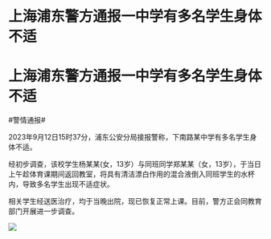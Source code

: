 # 上海浦东警方通报一中学有多名学生身体不适

# 上海浦东警方通报一中学有多名学生身体不适

#警情通报#

2023年9月12日15时37分，浦东公安分局接报警称，下南路某中学有多名学生身体不适。

经初步调查，该校学生杨某某(女，13岁）与同班同学郑某某（女，13岁），于当日上午趁体育课期间返回教室，将具有清洁漂白作用的混合液倒入同班学生的水杯内，导致多名学生出现不适症状。

相关学生经送医治疗，均于当晚出院，现已恢复正常上课。目前，警方正会同教育部门开展进一步调查。

![](https://inews.gtimg.com/om_bt/OiXbzqFXpHsxwmiM_IFJ_KDi8eLvZ5Jge8HvH6t5UHUZ4AA/1000)

